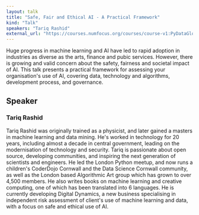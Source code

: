 ```yaml
---
layout: talk
title: "Safe, Fair and Ethical AI - A Practical Framework"
kind: "Talk"
speakers: "Tariq Rashid"
external_url: "https://courses.numfocus.org/courses/course-v1:PyDataGlobal+PDG20-talks+2020/jump_to/block-v1:PyDataGlobal+PDG20-talks+2020+type@vertical+block@d47dc81b4d054eafbca5a4d9e1810275"
---
```


Huge progress in machine learning and AI have led to rapid adoption in industries as diverse as the arts, finance and pubic services. However, there is growing and valid concern about the safety, fairness and societal impact of AI. This talk presents a practical framework for assessing your organisation's use of AI, covering data, technology and algorithms, development process, and governance.

## Speaker

### Tariq Rashid

Tariq Rashid was originally trained as a physicist, and later gained a masters in machine learning and data mining. He's worked in technology for 20 years, including almost a decade in central government, leading on the modernisation of technology and security. Tariq is passionate about open source, developing communities, and inspiring the next generation of scientists and engineers. He led the London Python meetup, and now runs a children's CoderDojo Cornwall and the Data Science Cornwall community, as well as the London based Algorithmic Art group which has grown to over 4,500 members. He also writes books on machine learning and creative computing, one of which has been translated into 6 languages. He is currently developing Digital Dynamics, a new business specialising in independent risk assessment of client's use of machine learning and data, with a focus on safe and ethical use of AI.
